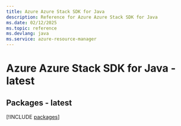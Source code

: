 ```yaml
---
title: Azure Azure Stack SDK for Java
description: Reference for Azure Azure Stack SDK for Java
ms.date: 02/12/2025
ms.topic: reference
ms.devlang: java
ms.service: azure-resource-manager
---
```

# Azure Azure Stack SDK for Java - latest
## Packages - latest
[!INCLUDE [packages](azure-stack-index.md)]